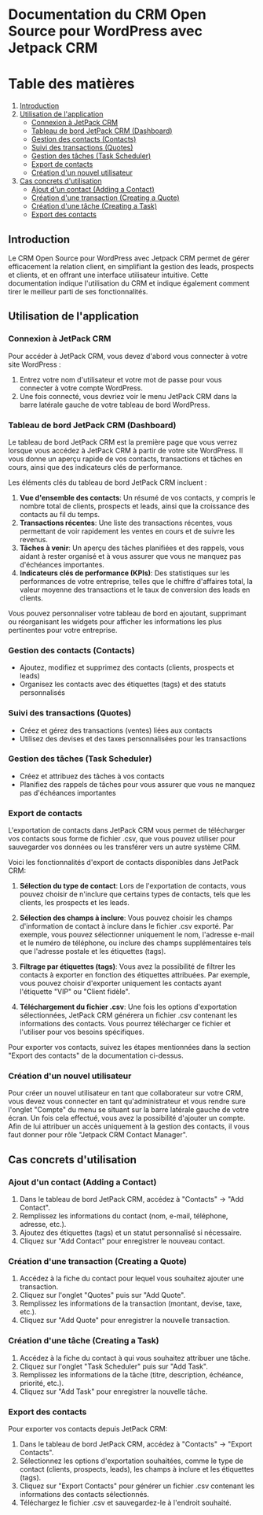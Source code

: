 # Documentation du CRM Open Source pour WordPress avec Jetpack CRM

# Table des matières

1. [Introduction](#introduction)
2. [Utilisation de l'application](#utilisation-de-lapplication)
   - [Connexion à JetPack CRM](#connexion-à-jetpack-crm)
   - [Tableau de bord JetPack CRM (Dashboard)](#tableau-de-bord-jetpack-crm-dashboard)
   - [Gestion des contacts (Contacts)](#gestion-des-contacts-contacts)
   - [Suivi des transactions (Quotes)](#suivi-des-transactions-quotes)
   - [Gestion des tâches (Task Scheduler)](#gestion-des-tâches-task-scheduler)
   - [Export de contacts](#export-de-contacts)
   - [Création d'un nouvel utilisateur](#création-dun-nouvel-utilisateur)
3. [Cas concrets d'utilisation](#cas-concrets-dutilisation)
   - [Ajout d'un contact (Adding a Contact)](#ajout-dun-contact-adding-a-contact)
   - [Création d'une transaction (Creating a Quote)](#création-dune-transaction-creating-a-quote)
   - [Création d'une tâche (Creating a Task)](#création-dune-tâche-creating-a-task)
   - [Export des contacts](#export-des-contacts-1)

## Introduction

Le CRM Open Source pour WordPress avec Jetpack CRM permet de gérer efficacement la relation client, en simplifiant la gestion des leads, prospects et clients, et en offrant une interface utilisateur intuitive. Cette documentation indique l'utilisation du CRM et indique également comment tirer le meilleur parti de ses fonctionnalités.

## Utilisation de l'application

### Connexion à JetPack CRM

Pour accéder à JetPack CRM, vous devez d'abord vous connecter à votre site WordPress :

1. Entrez votre nom d'utilisateur et votre mot de passe pour vous connecter à votre compte WordPress.
2. Une fois connecté, vous devriez voir le menu JetPack CRM dans la barre latérale gauche de votre tableau de bord WordPress.

### Tableau de bord JetPack CRM (Dashboard)

Le tableau de bord JetPack CRM est la première page que vous verrez lorsque vous accédez à JetPack CRM à partir de votre site WordPress. Il vous donne un aperçu rapide de vos contacts, transactions et tâches en cours, ainsi que des indicateurs clés de performance.

Les éléments clés du tableau de bord JetPack CRM incluent :

1. **Vue d'ensemble des contacts**: Un résumé de vos contacts, y compris le nombre total de clients, prospects et leads, ainsi que la croissance des contacts au fil du temps.
2. **Transactions récentes**: Une liste des transactions récentes, vous permettant de voir rapidement les ventes en cours et de suivre les revenus.
3. **Tâches à venir**: Un aperçu des tâches planifiées et des rappels, vous aidant à rester organisé et à vous assurer que vous ne manquez pas d'échéances importantes.
4. **Indicateurs clés de performance (KPIs)**: Des statistiques sur les performances de votre entreprise, telles que le chiffre d'affaires total, la valeur moyenne des transactions et le taux de conversion des leads en clients.

Vous pouvez personnaliser votre tableau de bord en ajoutant, supprimant ou réorganisant les widgets pour afficher les informations les plus pertinentes pour votre entreprise.

### Gestion des contacts (Contacts)

- Ajoutez, modifiez et supprimez des contacts (clients, prospects et leads)
- Organisez les contacts avec des étiquettes (tags) et des statuts personnalisés

### Suivi des transactions (Quotes)

- Créez et gérez des transactions (ventes) liées aux contacts
- Utilisez des devises et des taxes personnalisées pour les transactions

### Gestion des tâches (Task Scheduler)

- Créez et attribuez des tâches à vos contacts
- Planifiez des rappels de tâches pour vous assurer que vous ne manquez pas d'échéances importantes

### Export de contacts

L'exportation de contacts dans JetPack CRM vous permet de télécharger vos contacts sous forme de fichier .csv, que vous pouvez utiliser pour sauvegarder vos données ou les transférer vers un autre système CRM.

Voici les fonctionnalités d'export de contacts disponibles dans JetPack CRM:

1. **Sélection du type de contact**: Lors de l'exportation de contacts, vous pouvez choisir de n'inclure que certains types de contacts, tels que les clients, les prospects et les leads.

2. **Sélection des champs à inclure**: Vous pouvez choisir les champs d'information de contact à inclure dans le fichier .csv exporté. Par exemple, vous pouvez sélectionner uniquement le nom, l'adresse e-mail et le numéro de téléphone, ou inclure des champs supplémentaires tels que l'adresse postale et les étiquettes (tags).

3. **Filtrage par étiquettes (tags)**: Vous avez la possibilité de filtrer les contacts à exporter en fonction des étiquettes attribuées. Par exemple, vous pouvez choisir d'exporter uniquement les contacts ayant l'étiquette "VIP" ou "Client fidèle".

4. **Téléchargement du fichier .csv**: Une fois les options d'exportation sélectionnées, JetPack CRM générera un fichier .csv contenant les informations des contacts. Vous pourrez télécharger ce fichier et l'utiliser pour vos besoins spécifiques.

Pour exporter vos contacts, suivez les étapes mentionnées dans la section "Export des contacts" de la documentation ci-dessus.

### Création d'un nouvel utilisateur

Pour créer un nouvel utilisateur en tant que collaborateur sur votre CRM, vous devez vous connecter en tant qu'administrateur et vous rendre sure l'onglet "Compte" du menu se situant sur la barre latérale gauche de votre écran.
Un fois cela effectué, vous avez la possibilité d'ajouter un compte. Afin de lui attribuer un accès uniquement à la gestion des contacts, il vous faut donner pour rôle "Jetpack CRM Contact Manager".

## Cas concrets d'utilisation

### Ajout d'un contact (Adding a Contact)

1. Dans le tableau de bord JetPack CRM, accédez à "Contacts" -> "Add Contact".
2. Remplissez les informations du contact (nom, e-mail, téléphone, adresse, etc.).
3. Ajoutez des étiquettes (tags) et un statut personnalisé si nécessaire.
4. Cliquez sur "Add Contact" pour enregistrer le nouveau contact.

### Création d'une transaction (Creating a Quote)

1. Accédez à la fiche du contact pour lequel vous souhaitez ajouter une transaction.
2. Cliquez sur l'onglet "Quotes" puis sur "Add Quote".
3. Remplissez les informations de la transaction (montant, devise, taxe, etc.).
4. Cliquez sur "Add Quote" pour enregistrer la nouvelle transaction.

### Création d'une tâche (Creating a Task)

1. Accédez à la fiche du contact à qui vous souhaitez attribuer une tâche.
2. Cliquez sur l'onglet "Task Scheduler" puis sur "Add Task".
3. Remplissez les informations de la tâche (titre, description, échéance, priorité, etc.).
4. Cliquez sur "Add Task" pour enregistrer la nouvelle tâche.

### Export des contacts

Pour exporter vos contacts depuis JetPack CRM:

1. Dans le tableau de bord JetPack CRM, accédez à "Contacts" -> "Export Contacts".
2. Sélectionnez les options d'exportation souhaitées, comme le type de contact (clients, prospects, leads), les champs à inclure et les étiquettes (tags).
3. Cliquez sur "Export Contacts" pour générer un fichier .csv contenant les informations des contacts sélectionnés.
4. Téléchargez le fichier .csv et sauvegardez-le à l'endroit souhaité.
